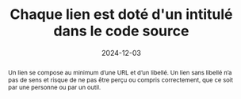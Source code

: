 ---
title: "Chaque lien est doté d'un intitulé dans le code source"
abstract: "Un lien se compose au minimum d’une URL et d’un libellé. Un lien sans libellé n’a pas de sens et risque de ne pas être perçu ou compris correctement, que ce soit par une personne ou par un outil."
categories: 
    - "liens"
agrege: O4131-E039
opquast: '4 131'
indiceebook: '039'
description: "Règle n°39"
before: "038"
weight: "39"
after: "040"
actif: '1'
layout: rules
date:  2024-12-03
tags: 
    - "Accessibilité"
    - "Lisibilité"
    - "Utilisabilité"
objectif: 
    - "Prévenir une éventuelle incompréhension des liens."
    - "Éviter les liens qui deviennent invisibles lorsque les styles CSS ou les images d'arrière-plan ne sont pas pris en compte."
    - "Améliorer l’accessibilité des contenus aux personnes handicapées"
Meo: 
    - "Donner à chaque lien un libellé textuel (entre les balises ouvrantes et fermantes de l'élément a) ou, si nécessaire, via l'alternative textuelle d'un élément img ou object, etc. Ne pas masquer à l'affichage le libellé textuel de l'élément a pour le remplacer par un effet de style CSS (image d'arrière-plan)."
Controle: 
    - "Dans chaque page contenant des hyperliens&nbsp;: <li> vérifier qu’il y a un contenu dans la balise a d’un lien-texte, même quand les styles sont désactivés ou que les couleurs seules sont désactivées </li><li> vérifier qu’il y a une alternative textuelle en cas d’un lien-image ou équivalent (éléments object et embed par exemple), même quand les styles sont désactivés</li>"
epubcheck: 
ace: 
humancheck: true
ReadiumGoToolkit: 
Source: 
    - "Opquast"
Referentiel: 
    - ""
steps: 
    - "Projet éditorial"
---